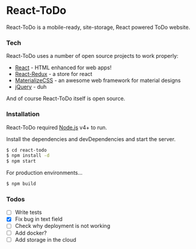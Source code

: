 # React-ToDo

React-ToDo is a mobile-ready, site-storage, React powered ToDo website.

### Tech

React-ToDo uses a number of open source projects to work properly:

* [React] - HTML enhanced for web apps!
* [React-Redux] - a store for react
* [MaterializeCSS] - an awesome web framework for material designs
* [jQuery] - duh

And of course React-ToDo itself is open source.

### Installation

React-ToDo required [Node.js](https://nodejs.org/) v4+ to run.

Install the dependencies and devDependencies and start the server.

```sh
$ cd react-todo
$ npm install -d
$ npm start
```

For production environments...

```sh
$ npm build
```

### Todos

- [ ] Write tests
- [x] Fix bug in text field
- [ ] Check why deployment is not working
- [ ] Add docker?
- [ ] Add storage in the cloud

[React]: <https://reactjs.org/>
[React-Redux]: <https://redux.js.org/basics/usagewithreact>
[MaterializeCSS]: <https://materializecss.com/>
[jQuery]: <http://jquery.com>
